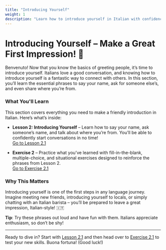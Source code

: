 ```yaml
---
title: "Introducing Yourself"
weight: 1
description: "Learn how to introduce yourself in Italian with confidence. From sharing your name to saying where you're from, make a great first impression!"
---
```


# Introducing Yourself – Make a Great First Impression! 👋

Benvenuto! Now that you know the basics of greeting people, it’s time to introduce yourself. Italians love a good conversation, and knowing how to introduce yourself is a fantastic way to connect with others. In this section, you’ll learn the essential phrases to say your name, ask for someone else’s, and even share where you’re from.

### What You'll Learn

This section covers everything you need to make a friendly introduction in Italian. Here’s what’s inside:

- **Lesson 2: Introducing Yourself** – Learn how to say your name, ask someone’s name, and talk about where you’re from. You’ll be able to confidently start conversations in no time!  
  [Go to Lesson 2.1](./lesson2.1/)

- **Exercise 2** – Practice what you’ve learned with fill-in-the-blank, multiple-choice, and situational exercises designed to reinforce the phrases from Lesson 2.  
  [Go to Exercise 2.1](./exercise2.1/)

### Why This Matters

Introducing yourself is one of the first steps in any language journey. Imagine meeting new friends, introducing yourself to locals, or simply chatting with an Italian barista – you’ll be prepared to leave a great impression, Italian-style! 🇮🇹

**Tip**: Try these phrases out loud and have fun with them. Italians appreciate enthusiasm, so don’t be shy!

---

Ready to dive in? Start with [Lesson 2.1](./lesson2.1/) and then head over to [Exercise 2.1](./exercise2.1/) to test your new skills. Buona fortuna! (Good luck!)
